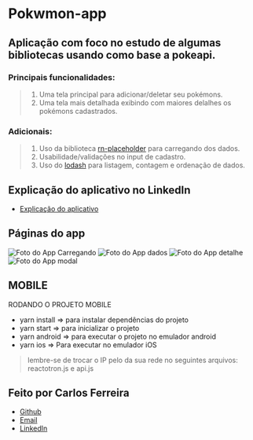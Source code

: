 # Pokwmon-app 

## Aplicação com foco no estudo de algumas bibliotecas usando como base a pokeapi. 

### Principais funcionalidades: 
> 1. Uma tela principal para adicionar/deletar seu pokémons.
> 2. Uma tela mais detalhada exibindo com maiores delalhes os pokémons cadastrados.

### Adicionais:
> 1. Uso da biblioteca [rn-placeholder](https://github.com/mfrachet/rn-placeholder) para carregando dos dados.
> 2. Usabilidade/validações no input de cadastro.
> 3. Uso do [lodash](https://lodash.com/) para listagem, contagem e ordenação de dados.


## Explicação do aplicativo no LinkedIn
* [Explicação do aplicativo]()

## Páginas do app
![Foto do App Carregando](https://github.com/CarlosSTS/skills-class/blob/master/assets/loading.jpg)
![Foto do App dados](https://github.com/CarlosSTS/skills-class/blob/master/assets/home.jpg)
![Foto do App detalhe](https://github.com/CarlosSTS/skills-class/blob/master/assets/detail.jpg)
![Foto do App modal](https://github.com/CarlosSTS/skills-class/blob/master/assets/modal.jpg)

## MOBILE
RODANDO O PROJETO MOBILE
* yarn install => para instalar dependências do projeto
* yarn start => para inicializar o projeto
* yarn android => para executar o projeto no emulador android
* yarn ios => Para executar no emulador iOS
> lembre-se de trocar o IP pelo da sua rede no seguintes arquivos: reactotron.js e api.js

## Feito por Carlos Ferreira
* [Github](https://www.github.com/CarlosSTS)
* [Email](mailto://carlossts826@gmail.com)
* [LinkedIn](https://www.linkedin.com/in/carlos-ferreira-4b2ba219a/)
